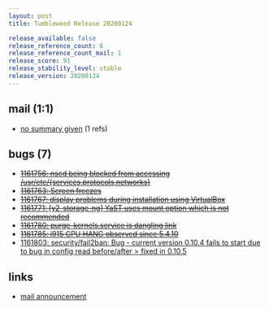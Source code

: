 ```yaml
---
layout: post
title: Tumbleweed Release 20200124

release_available: false
release_reference_count: 8
release_reference_count_mail: 1
release_score: 91
release_stability_level: stable
release_version: 20200124
---
```


## mail (1:1)

- [no summary given](https://lists.opensuse.org/archives/list/factory@lists.opensuse.org/thread/I5RNALXCHZQ7PIGKSXLLPMD7SVN3IESV) (1 refs)

## bugs (7)

<!--more-->

- ~~[1161756: nscd being blocked from accessing /usr/etc/{services,protocols,networks}](https://bugzilla.opensuse.org/show_bug.cgi?id=1161756)~~
- ~~[1161763: Screen freezes](https://bugzilla.opensuse.org/show_bug.cgi?id=1161763)~~
- ~~[1161767: display problems during installation using VirtualBox](https://bugzilla.opensuse.org/show_bug.cgi?id=1161767)~~
- ~~[1161771: \[y2-storage-ng\] YaST uses mount option which is not recommended](https://bugzilla.opensuse.org/show_bug.cgi?id=1161771)~~
- ~~[1161780: purge-kernels.service is dangling link](https://bugzilla.opensuse.org/show_bug.cgi?id=1161780)~~
- ~~[1161785: i915 GPU HANG observed since 5.4.10](https://bugzilla.opensuse.org/show_bug.cgi?id=1161785)~~
- [1161803: security/fail2ban: Bug - current version 0.10.4 fails to start due to bug in config read before/after > fixed in 0.10.5](https://bugzilla.opensuse.org/show_bug.cgi?id=1161803)



## links

- [mail announcement](https://lists.opensuse.org/archives/list/factory@lists.opensuse.org/thread/I5RNALXCHZQ7PIGKSXLLPMD7SVN3IESV)
